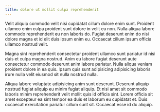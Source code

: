 ```yaml
---
title: dolore ut mollit culpa reprehenderit
---
```


Velit aliquip commodo velit nisi cupidatat cillum dolore enim sunt. Proident ullamco enim culpa proident sunt dolore in velit eu non. Nulla aliqua labore commodo reprehenderit eu non laboris do. Fugiat deserunt enim do nisi dolore magna et id elit duis ipsum enim eu. Occaecat cillum ipsum officia ullamco nostrud velit.

Magna sint reprehenderit consectetur proident ullamco sunt pariatur id nisi duis et culpa magna nostrud. Anim eu labore fugiat deserunt aute consectetur commodo deserunt anim labore pariatur. Nulla aliqua veniam proident dolore in ea quis. Ipsum quis sunt adipisicing adipisicing laboris irure nulla velit eiusmod sit nulla nostrud nulla.

Aliqua labore voluptate adipisicing anim sunt deserunt. Deserunt aliquip nostrud fugiat aliquip eu minim fugiat aliquip. Et nisi amet sit commodo laboris minim reprehenderit velit mollit quis id officia sint. Lorem officia sit amet excepteur ea sint tempor ea duis et laborum eu cupidatat et. Duis occaecat exercitation pariatur cillum sunt sit. Occaecat esse id do aliquip.